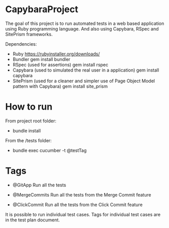 # CapybaraProject
The goal of this project is to run automated tests in a web based application using Ruby programming language. And also using Capybara, RSpec and SitePrism frameworks.

Dependencies:
- Ruby
https://rubyinstaller.org/downloads/
- Bundler
gem install bundler
- RSpec (used for assertions)
gem install rspec
- Capybara (used to simulated the real user in a application)
gem install capybara
- SitePrism (used for a cleaner and simpler use of Page Object Model pattern with Capybara)
gem install site_prism

# How to run

From project root folder:
- bundle install

From the /tests folder:
- bundle exec cucumber -t @testTag

# Tags
- @GitApp
Run all the tests

- @MergeCommits
Run all the tests from the Merge Commit feature

- @ClickCommit
Run all the tests from the Click Commit feature

It is possible to run individual test cases. Tags for individual test cases are in the test plan document.
